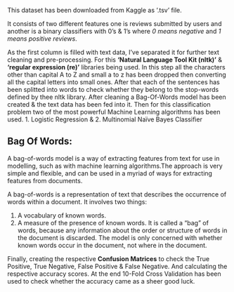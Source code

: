 
This dataset has been downloaded from Kaggle as ‘.tsv’ file.

It consists of two different features one is reviews submitted by users and another is a binary classifiers with 0’s & 1’s where *0 means negative* and *1 means positive reviews*.

As the first column is filled with text data, I’ve separated it for further text cleaning and pre-processing. For this **‘Natural Language Tool Kit (nltk)’** & **‘regular expression (re)’** libraries being used.
In this step all the characters other than capital A to Z and small a to z has been dropped then converting all the capital letters into small ones. After that each of the sentences has been splitted into words to check whether they belong to the stop-words defined by thee nltk library.
After cleaning a Bag-Of-Words model has been created & the text data has been fed into it. 
Then for this classification problem two of the most powerful Machine Learning algorithms has been used. 1. Logistic Regression & 2. Multinomial Naïve Bayes Classifier

## Bag Of Words:
A bag-of-words model is a way of extracting features from text for use in modelling, such as with machine learning algorithms.The approach is very simple and flexible, and can be used in a myriad of ways for extracting features from documents.

A bag-of-words is a representation of text that describes the occurrence of words within a document. It involves two things:
1.	A vocabulary of known words.
2.	A measure of the presence of known words.
It is called a “bag” of words, because any information about the order or structure of words in the document is discarded. The model is only concerned with whether known words occur in the document, not where in the document.

Finally, creating the respective **Confusion Matrices** to check the True Positive, True Negative, False Positive & False Negative. And calculating the respective accuracy scores.
At the end 10-Fold Cross Validation has been used to check whether the accuracy came as a sheer good luck.

